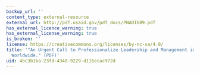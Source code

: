 ```yaml
---
backup_url: ''
content_type: external-resource
external_url: http://pdf.usaid.gov/pdf_docs/PNADI689.pdf
has_external_licence_warning: true
has_external_license_warning: true
is_broken: ''
license: https://creativecommons.org/licenses/by-nc-sa/4.0/
title: '"An Urgent Call to Professionalize Leadership and Management in Health Care
  Worldwide." (PDF)'
uid: 4bc3b1ba-23fd-4348-9229-d116ecac972d
---
```

